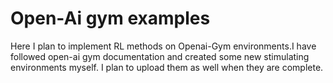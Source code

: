 # Open-Ai gym examples

Here I plan to implement RL methods on Openai-Gym environments.I have followed open-ai gym documentation and created some new stimulating environments myself.
I plan to upload them as well when they are complete.
